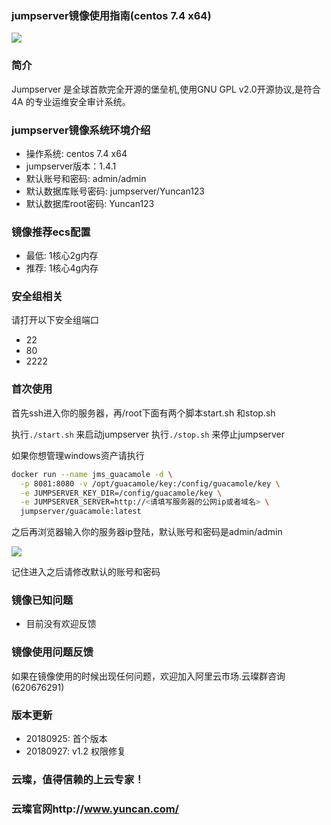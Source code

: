 ### jumpserver镜像使用指南(centos 7.4 x64)

![](https://upload-images.jianshu.io/upload_images/3778244-0991af32773e8df8.png?imageMogr2/auto-orient/strip%7CimageView2/2/w/1240)

### 简介

Jumpserver 是全球首款完全开源的堡垒机,使用GNU GPL v2.0开源协议,是符合 4A 的专业运维安全审计系统。

### jumpserver镜像系统环境介绍

- 操作系统: centos 7.4 x64
- jumpserver版本：1.4.1
- 默认账号和密码: admin/admin
- 默认数据库账号密码: jumpserver/Yuncan123
- 默认数据库root密码: Yuncan123

### 镜像推荐ecs配置

-  最低: 1核心2g内存
- 推荐: 1核心4g内存

### 安全组相关

请打开以下安全组端口

- 22
- 80
- 2222

### 首次使用

首先ssh进入你的服务器，再/root下面有两个脚本start.sh 和stop.sh

执行`./start.sh` 来启动jumpserver
执行`./stop.sh` 来停止jumpserver

如果你想管理windows资产请执行

~~~bash
docker run --name jms_guacamole -d \
  -p 8081:8080 -v /opt/guacamole/key:/config/guacamole/key \
  -e JUMPSERVER_KEY_DIR=/config/guacamole/key \
  -e JUMPSERVER_SERVER=http://<请填写服务器的公网ip或者域名> \
  jumpserver/guacamole:latest
~~~

之后再浏览器输入你的服务器ip登陆，默认账号和密码是admin/admin

![](https://upload-images.jianshu.io/upload_images/3778244-73a4f6dcb5f50c05.PNG?imageMogr2/auto-orient/strip%7CimageView2/2/w/1240)

记住进入之后请修改默认的账号和密码

### 镜像已知问题

- 目前没有欢迎反馈

### 镜像使用问题反馈

如果在镜像使用的时候出现任何问题，欢迎加入阿里云市场.云璨群咨询(620676291)

### 版本更新

- 20180925: 首个版本
- 20180927: v1.2 权限修复

### 云璨，值得信赖的上云专家！

### 云璨官网http://www.yuncan.com/